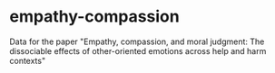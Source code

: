 # empathy-compassion
Data for the paper "Empathy, compassion, and moral judgment: The dissociable effects of other-oriented emotions across help and harm contexts"
